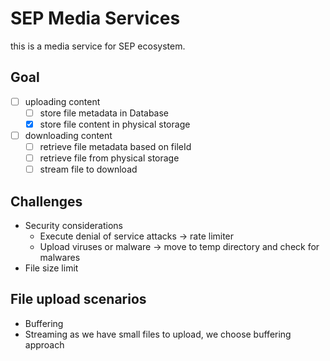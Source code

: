 # SEP Media Services
this is a media service for SEP ecosystem.

## Goal

- [ ] uploading content
    - [ ] store file metadata in Database
    - [x] store file content in physical storage
    
- [ ] downloading content
    - [ ] retrieve file metadata based on fileId
    - [ ] retrieve file from physical storage
    - [ ] stream file to download
    
## Challenges
- Security considerations
    - Execute denial of service attacks -> rate limiter
    - Upload viruses or malware -> move to temp directory and check for malwares
- File size limit

## File upload scenarios
 - Buffering
 - Streaming
as we have small files to upload, we choose buffering approach